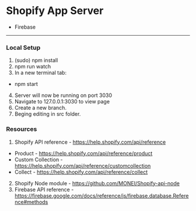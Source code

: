 Shopify App Server
=====
+ Firebase
-----

### Local Setup

1. (sudo) npm install
2. npm run watch
3. In a new terminal tab:
  * npm start
4. Server will now be running on port 3030
5. Navigate to 127.0.0.1:3030 to view page
6. Create a new branch.
7. Beging editing in src folder.

### Resources
1. Shopify API reference - https://help.shopify.com/api/reference
  * Product - https://help.shopify.com/api/reference/product
  * Custom Collection - https://help.shopify.com/api/reference/customcollection
  * Collect - https://help.shopify.com/api/reference/collect
2. Shopify Node module - https://github.com/MONEI/Shopify-api-node
3. Firebase API reference - https://firebase.google.com/docs/reference/js/firebase.database.Reference#methods
